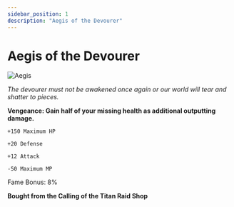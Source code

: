 ```yaml
---
sidebar_position: 1
description: "Aegis of the Devourer"
---
```


# Aegis of the Devourer

![Aegis](https://cdn.discordapp.com/attachments/1187552567295758487/1187832666473627671/Aegis_of_the_Devourer.png?ex=65985260&is=6585dd60&hm=82602703a8dbd7cde1e89cc7a634ffbb0c54874ebb11caa5057152fd0c011fda&)

<i>The devourer must not be awakened once again or our world will tear and shatter to pieces.</i>

**Vengeance: Gain half of your missing health as additional outputting damage.**

    +150 Maximum HP
    
    +20 Defense
    
    +12 Attack
    
    -50 Maximum MP
    
Fame Bonus: 8%

**Bought from the Calling of the Titan Raid Shop**

